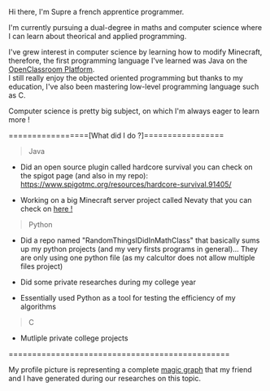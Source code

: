 Hi there, I'm Supre a french apprentice programmer. 

I'm currently pursuing a dual-degree in maths and computer science where I can learn about theorical and applied programming.

I've grew interest in computer science by learning how to modify Minecraft, therefore, the first programming language I've learned was Java on the [OpenClassroom Platform](https://openclassrooms.com/f).  
I still really enjoy the objected oriented programming but thanks to my education, I've also been mastering low-level programming language such as C.

Computer science is pretty big subject, on which I'm always eager to learn more !

=================[What did I do ?]=================

> Java 

- Did an open source plugin called hardcore survival you can check on the spigot page (and also in my repo):
https://www.spigotmc.org/resources/hardcore-survival.91405/

- Working on a big Minecraft server project called Nevaty that you can check on [here !](https://nevaty.fr)

> Python

- Did a repo named "RandomThingsIDidInMathClass" that basically sums up my python projects (and my very firsts programs in general)... They are only using one python file 
(as my calcultor does not allow multiple files project)

- Did some private researches during my college year

- Essentially used Python as a tool for testing the efficiency of my algorithms 

> C

- Mutliple private college projects

===============================================

My profile picture is representing a complete [magic graph](https://en.wikipedia.org/wiki/Magic_graph) that my friend and I have generated during our researches on this topic.
